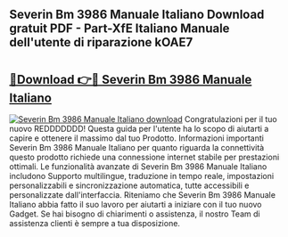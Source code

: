 ## Severin Bm 3986 Manuale Italiano Download gratuit PDF - Part-XfE Italiano Manuale dell'utente di riparazione kOAE7

# <h2><a href="http://dfcz6lp.blite.top/?on=Severin+Bm+3986+Manuale+Italiano">🔗Download 👉🔴 Severin Bm 3986 Manuale Italiano</a></h2>

[![Severin Bm 3986 Manuale Italiano download](https://i.imgur.com/lujVjoI.png)](http://dfcz6lp.blite.top/?on=Severin+Bm+3986+Manuale+Italiano)
Congratulazioni per il tuo nuovo REDDDDDDD! Questa guida per l'utente ha lo scopo di aiutarti a capire e ottenere il massimo dal tuo Prodotto. Informazioni importanti Severin Bm 3986 Manuale Italiano per quanto riguarda la connettività questo prodotto richiede una connessione internet stabile per prestazioni ottimali. Le funzionalità avanzate di Severin Bm 3986 Manuale Italiano includono Supporto multilingue, traduzione in tempo reale, impostazioni personalizzabili e sincronizzazione automatica, tutte accessibili e personalizzate dall'interfaccia. Riteniamo che Severin Bm 3986 Manuale Italiano abbia fatto il suo lavoro per aiutarti a iniziare con il tuo nuovo Gadget. Se hai bisogno di chiarimenti o assistenza, il nostro Team di assistenza clienti è sempre a tua disposizione.
